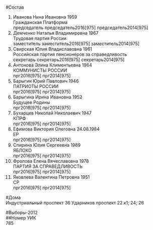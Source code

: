 #Состав  
1. Иванова Нина Ивановна 1959  
    Гражданская Платформа  
    председатель председатель2016[975] председатель2014[975]  
2. Демченко Наталья Владимировна 1967  
    Трудовая партия России  
    заместитель заместитель2016[975] заместитель2014[975]  
3. Свирская Юлия Владиславовна 1961  
    Российская партия пенсионеров за справедливость  
    секретарь секретарь2016[975] секретарь2014[975]  
4. Антонова Элина Климентьевна 1964  
    КОММУНИСТЫ РОССИИ  
    прг2016[975] прг2014[975]  
5. Барыгин Юрий Павлович 1946  
    ПАТРИОТЫ РОССИИ  
    прг2016[975] прг2014[975]  
6. Барыгина Ирина Ивановна 1952  
    Будущее Родины  
    прг2016[975] прг2014[975]  
7. Бухарцев Николай Николаевич 1947  
    КПРФ  
    прг2016[975] прг2014[975]  
8. Ефимова Виктория Олеговна 24.08.1984  
    ЕР  
    прг2016[975] прг2014[975]  
9. Спирина Юлия Сергеевна 1989  
    ЯБЛОКО  
    прг2016[975] прг2014[975]  
10. Фролова Елена Вячеславовна 1978  
    ПАРТИЯ ЗА СПРАВЕДЛИВОСТЬ  
    прг2016[975] прг2014[975]  
11. Яковлева Валентина Петровна 1951  
    СР  
    прг2016[975] прг2014[975]  
  
#Дома  
Индустриальный проспект 36 Ударников проспект 22 к1; 24; 26  
  
#Выборы-2012  
##Номер УИК  
785  

